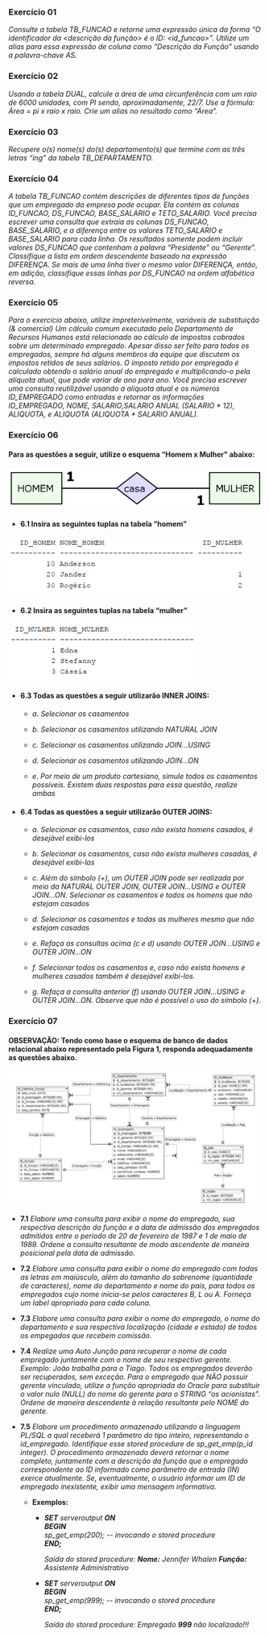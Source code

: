 ### **Exercício 01**
*Consulte a tabela TB_FUNCAO e retorne uma expressão única da forma “O identificador da <descrição da função> é o ID: <id_funcao>”. Utilize um alias para essa expressão de coluna como “Descrição da Função” usando a palavra-chave AS.*  

### **Exercício 02**
*Usando a tabela DUAL, calcule a área de uma circunferência com um raio de 6000 unidades, com PI sendo, aproximadamente, 22/7. Use a fórmula: Área = pi x raio x raio. Crie um alias no resultado como “Área”.*  

### **Exercício 03**
*Recupere o(s) nome(s) do(s) departamento(s) que termine com as três letras “ing” da tabela TB_DEPARTAMENTO.*

### **Exercício 04**
*A tabela TB_FUNCAO contém descrições de diferentes tipos de funções que um empregado da empresa pode ocupar. Ela contém as colunas ID_FUNCAO, DS_FUNCAO, BASE_SALARIO e TETO_SALARIO. Você precisa escrever uma consulta que extraia as colunas DS_FUNCAO, BASE_SALARIO, e a diferença entre os valores TETO_SALARIO e BASE_SALARIO para cada linha. Os resultados somente podem incluir valores DS_FUNCAO que contenham a palavra “Presidente” ou “Gerente”. Classifique a lista em ordem descendente baseado na expressão DIFERENÇA. Se mais de uma linha tiver o mesmo valor DIFERENÇA, então, em adição, classifique essas linhas por DS_FUNCAO na ordem alfabética reversa.*

### **Exercício 05**
*Para o exercício abaixo, utilize impreterivelmente, variáveis de substituição (& comercial) Um cálculo comum executado pelo Departamento de Recursos Humanos está relacionado ao cálculo de impostos cobrados sobre um determinado empregado. Apesar disso ser feito para todos os empregados, sempre há alguns membros da equipe que discutem os impostos retidos de seus salários. O imposto retido por empregado é calculado obtendo o salário anual do empregado e multiplicando-o pela alíquota atual, que pode variar de ano para ano. Você precisa escrever uma consulta reutilizável usando a alíquota atual e os números ID_EMPREGADO como entradas e retornar as informações ID_EMPREGADO, NOME, SALARIO,SALARIO ANUAL (SALARIO * 12), ALIQUOTA, e ALIQUOTA (ALIQUOTA * SALARIO ANUAL).*

### **Exercício 06**
#### **Para as questões a seguir, utilize o esquema “Homem x Mulher" abaixo:**
![Alt text](image-1.png)  

- #### **6.1 Insira as seguintes tuplas na tabela “homem”**  
![Alt text](image-2.png)  

- #### **6.2 Insira as seguintes tuplas na tabela “mulher”**  
![Alt text](image-3.png)  

- #### **6.3 Todas as questões a seguir utilizarão INNER JOINS:**
    - *a. Selecionar os casamentos*  

    - *b. Selecionar os casamentos utilizando NATURAL JOIN*  
    - *c. Selecionar os casamentos utilizando JOIN...USING*  
    - *d. Selecionar os casamentos utilizando JOIN...ON*  
    - *e. Por meio de um produto cartesiano, simule todos os casamentos possíveis. Existem duas respostas para essa questão, realize ambas*  

- #### **6.4 Todas as questões a seguir utilizarão OUTER JOINS:**
    - *a. Selecionar os casamentos, caso não exista homens casados, é desejável exibi-los*  

    - *b. Selecionar os casamentos, caso não exista mulheres casadas, é desejável exibi-las*  
    - *c. Além do símbolo (+), um OUTER JOIN pode ser realizada por meio da NATURAL OUTER JOIN, OUTER JOIN...USING e OUTER JOIN...ON. Selecionar os casamentos e todos os homens que não estejam casados*  
    - *d. Selecionar os casamentos e todas as mulheres mesmo que não estejam casadas*  
    - *e. Refaça as consultas acima (c e d) usando OUTER JOIN...USING e OUTER JOIN...ON*  
    - *f. Selecionar todos os casamentos e, caso não exista homens e mulheres casados também é desejável exibi-los.*  
    - *g. Refaça a consulta anterior (f) usando OUTER JOIN...USING e OUTER JOIN...ON. Observe que não é possível o uso do símbolo (+).*

### **Exercício 07**
#### **OBSERVAÇÃO: Tendo como base o esquema de banco de dados relacional abaixo representado pela Figura 1, responda adequadamente as questões abaixo.**  
![Alt text](image-4.png)  

- **7.1** *Elabore uma consulta para exibir o nome do empregado, sua respectiva descrição da função e a data de admissão dos empregados admitidos entre o período de 20 de fevereiro de 1987 e 1 de maio de 1989. Ordene a consulta resultante de modo ascendente de maneira posicional pela data de admissão.*  

- **7.2** *Elabore uma consulta para exibir o nome do empregado com todas as letras em maiúsculo, além do tamanho do sobrenome (quantidade de caracteres), nome do departamento e nome do país, para todos os empregados cujo nome inicia-se pelos caracteres B, L ou A. Forneça um label apropriado para cada coluna.*  
- **7.3** *Elabore uma consulta para exibir o nome do empregado, o nome do departamento e sua respectiva localização (cidade e estado) de todos os empegados que recebem comissão.*  
- **7.4** *Realize uma Auto Junção para recuperar o nome de cada empregado juntamente com o nome de seu respectivo gerente. Exemplo: João trabalha para o Tiago. Todos os empregados deverão ser recuperados, sem exceção. Para o empregado que NÃO possuir gerente vinculado, utilize a função apropriada do Oracle para substituir o valor nulo (NULL) do nome do gerente para o STRING “os acionistas”. Ordene de maneira descendente à relação resultante pelo NOME do gerente.*  
- **7.5** *Elabore um procedimento armazenado utilizando a linguagem PL/SQL a qual receberá 1 parâmetro do tipo inteiro, representando o id_empregado. Identifique esse stored procedure de sp_get_emp(p_id integer). O procedimento armazenado deverá retornar o nome completo, juntamente com a descrição da função que o empregado correspondente ao ID informado como parâmetro de entrada (IN) exerce atualmente. Se, eventualmente, o usuário informar um ID de empregado inexistente, exibir uma mensagem informativa.*  
  - **Exemplos:**  
    - ***SET*** *serveroutput* ***ON***  
      ***BEGIN***  
      *sp_get_emp(200); -- invocando o stored procedure*  
      ***END;***  

      *Saída do stored procedure: ***Nome:*** Jennifer Whalen ***Função:*** Assistente Administrativo*

    - ***SET*** *serveroutput* ***ON***  
      ***BEGIN***  
      *sp_get_emp(999); -- invocando o stored procedure*  
      ***END;***  

      *Saída do stored procedure: Empregado ***999*** não localizado!!!*
